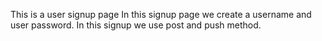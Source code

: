 This is a user signup page
In this signup page we create a username and user password.
In this signup we use post and push method.
